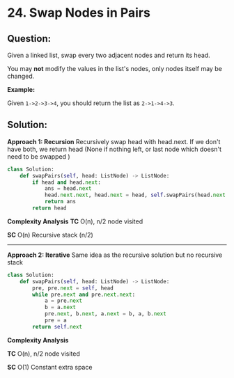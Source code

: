 
  

# 24. Swap Nodes in Pairs

## Question:

Given a linked list, swap every two adjacent nodes and return its head.

You may  **not**  modify the values in the list's nodes, only nodes itself may be changed.

**Example:**

Given `1->2->3->4`, you should return the list as `2->1->4->3`.
## Solution:


**Approach 1: Recursion**
Recursively swap head with head.next. If we don't have both, we return head (None if nothing left, or last node which doesn't need to be swapped )
```python
class Solution:
    def swapPairs(self, head: ListNode) -> ListNode:
        if head and head.next:
            ans = head.next
            head.next.next, head.next = head, self.swapPairs(head.next.next)
            return ans
        return head
```


**Complexity Analysis**
**TC** 
O(n), n/2 node visited

**SC** 
O(n) Recursive stack (n/2)

---

**Approach 2: Iterative**
Same idea as the recursive solution but no recursive stack
```python
class Solution:
    def swapPairs(self, head: ListNode) -> ListNode:
	    pre, pre.next = self, head
	    while pre.next and pre.next.next:
	        a = pre.next
	        b = a.next
	        pre.next, b.next, a.next = b, a, b.next
	        pre = a
	    return self.next
```

**Complexity Analysis**

**TC** 
O(n), n/2 node visited

**SC** 
O(1) Constant extra space
